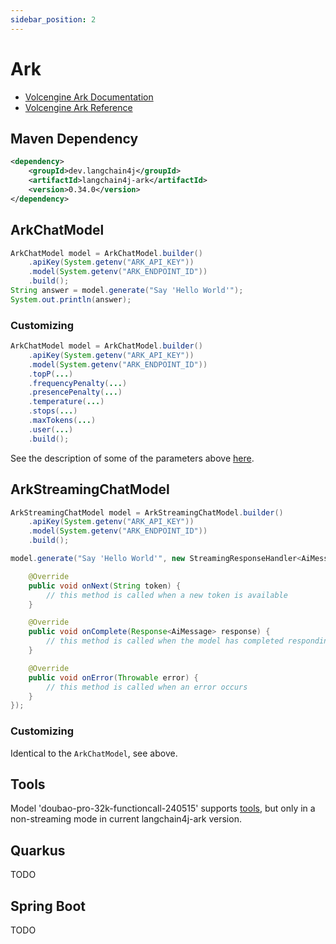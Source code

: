 ```yaml
---
sidebar_position: 2
---
```


# Ark

- [Volcengine Ark Documentation](https://www.volcengine.com/docs/82379)
- [Volcengine Ark Reference](https://www.volcengine.com/docs/82379/1263482)

## Maven Dependency

```xml
<dependency>
    <groupId>dev.langchain4j</groupId>
    <artifactId>langchain4j-ark</artifactId>
    <version>0.34.0</version>
</dependency>
```

## ArkChatModel

```java
ArkChatModel model = ArkChatModel.builder()
    .apiKey(System.getenv("ARK_API_KEY"))
    .model(System.getenv("ARK_ENDPOINT_ID"))
    .build();
String answer = model.generate("Say 'Hello World'");
System.out.println(answer);
```

### Customizing
```java
ArkChatModel model = ArkChatModel.builder()
    .apiKey(System.getenv("ARK_API_KEY"))
    .model(System.getenv("ARK_ENDPOINT_ID"))
    .topP(...)
    .frequencyPenalty(...)
    .presencePenalty(...)
    .temperature(...)
    .stops(...)
    .maxTokens(...)
    .user(...)
    .build();
```
See the description of some of the parameters above [here](https://www.volcengine.com/docs/82379/1263482).

## ArkStreamingChatModel
```java
ArkStreamingChatModel model = ArkStreamingChatModel.builder()
    .apiKey(System.getenv("ARK_API_KEY"))
    .model(System.getenv("ARK_ENDPOINT_ID"))
    .build();

model.generate("Say 'Hello World'", new StreamingResponseHandler<AiMessage>() {

    @Override
    public void onNext(String token) {
        // this method is called when a new token is available
    }

    @Override
    public void onComplete(Response<AiMessage> response) {
        // this method is called when the model has completed responding
    }

    @Override
    public void onError(Throwable error) {
        // this method is called when an error occurs
    }
});
```

### Customizing

Identical to the `ArkChatModel`, see above.

## Tools

Model 'doubao-pro-32k-functioncall-240515' supports [tools](/tutorials/tools), but only in a non-streaming mode in current langchain4j-ark version.

## Quarkus

TODO

## Spring Boot

TODO